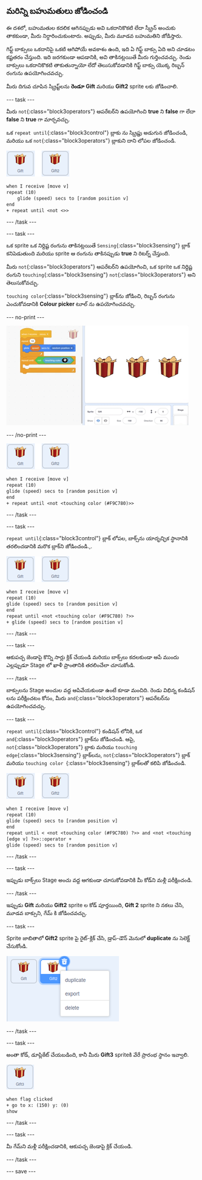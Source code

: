 ## మరిన్ని బహుమతులు జోడించండి

ఈ దశలో, బహుమతుల కదలిక ఆగినప్పుడు అవి ఒకదానికొకటి లేదా స్క్రీన్ అంచుకు తాకకుండా, మీరు నిర్ధారించుకుంటారు. అప్పుడు, మీరు మూడవ బహుమతిని జోడిస్తారు.

గిఫ్ట్ బాక్సులు ఒకదానిపై ఒకటి ఆగిపోయే అవకాశం ఉంది, ఇది ఏ గిఫ్ట్ బాక్సు ఏది అని చూడటం కష్టతరం చేస్తుంది. ఇది జరగకుండా ఆపడానికి, అవి తాకినట్లయితే మీరు గుర్తించవచ్చు. రెండు బాక్సులు ఒకదానికొకటి తాకుతున్నాయో లేదో తెలుసుకోవడానికి గిఫ్ట్ బాక్సు యొక్క రిబ్బన్ రంగును ఉపయోగించవచ్చు.

మీరు దిగువ చూపిన స్క్రిప్ట్‌లను **రెండూ** **Gift** మరియు **Gift2** sprite లకు జోడించాలి.

--- task ---

మీరు `not`{:class="block3operators"} ఆపరేటర్‌ని ఉపయోగించి **true** ని **false** గా లేదా **false** ని **true** గా మార్చవచ్చు.

ఒక `repeat until`{:class="block3control"} బ్లాకు ను స్క్రిప్టు అడుగున జోడించండి, మరియు ఒక `not`{:class="block3operators"} బ్లాకుని దాని లోపల జోడించండి.

![gift sprite యొక్క చిత్రం](images/gift-gift2-sprite.png)


```blocks3
when I receive [move v]
repeat (10)
    glide (speed) secs to [random position v]
end
+ repeat until <not <>>
```

--- /task ---

--- task ---

ఒక sprite ఒక నిర్దిష్ట రంగును తాకినట్లయితే `Sensing`{:class="block3sensing"} బ్లాక్ కనిపెడుతుంది మరియు sprite ఆ రంగును తాకినప్పుడు **true** ని రిటర్న్ చేస్తుంది.

మీరు `not`{:class="block3operators"} ఆపరేటర్‌ని ఉపయోగించి, ఒక sprite ఒక నిర్దిష్ట రంగుని `touching`{:class="block3sensing"} `not`{:class="block3operators"} అని తెలుసుకోవచ్చు.

`touching color`{:class="block3sensing"} బ్లాక్‌ను జోడించి, రిబ్బన్ రంగును ఎంచుకోవడానికి **Colour picker** టూల్ ను ఉపయోగించవచ్చు.

--- no-print ---

![గిఫ్ట్ రిబ్బన్ యొక్క రంగును ఎంచుకోవడానికి ఉపయోగించే రంగు ఎంపికను చూపుతున్న యానిమేటెడ్ gif](images/color-picker.gif)

--- /no-print ---

![gift sprite యొక్క చిత్రం](images/gift-gift2-sprite.png)

```blocks3
when I receive [move v]
repeat (10)
glide (speed) secs to [random position v]
end
+ repeat until <not <touching color (#F9C780)>>
```

--- /task ---

--- task ---

`repeat until`{:class="block3control"} బ్లాక్ లోపల, బాక్స్‌ను యాదృచ్ఛిక స్థానానికి తరలించడానికి మరొక బ్లాక్‌ని జోడించండి.,.

![gift sprite యొక్క చిత్రం](images/gift-gift2-sprite.png)

```blocks3
when I receive [move v]
repeat (10)
glide (speed) secs to [random position v]
end
repeat until <not <touching color (#F9C780) ?>>
+ glide (speed) secs to [random position v]
```

--- /task ---

--- task ---

ఆకుపచ్చ జెండాపై కొన్ని సార్లు క్లిక్ చేయండి మరియు బాక్స్‌లు కదలకుండా ఆపే ముందు ఎల్లప్పుడూ Stage లో ఖాళీ ప్రాంతానికి తరలించేలా చూసుకోండి.

--- /task ---

బాక్సులను Stage అంచుల వద్ద ఆపివేయకుండా ఉంటే కూడా మంచిది. రెండు విభిన్న కండిషన్ లను పరీక్షించటం కోసం, మీరు `and`{:class="block3operators"} ఆపరేటర్‌ను ఉపయోగించవచ్చు.

--- task ---

`repeat until`{:class="block3control"} కండిషన్ లోనికి, ఒక `and`{:class="block3operators"} బ్లాక్‌ను జోడించండి. ఆపై, `not`{:class="block3operators"} బ్లాకు మరియు `touching edge`{:class="block3sensing"} బ్లాక్‌లను, `not`{:class="block3operators"} బ్లాక్ మరియు `touching color `{:class="block3sensing"} బ్లాక్‌లతో కలిపి జోడించండి.

![gift sprite యొక్క చిత్రం](images/gift-gift2-sprite.png)

```blocks3
when I receive [move v]
repeat (10)
glide (speed) secs to [random position v]
end
repeat until < <not <touching color (#F9C780) ?>> and <not <touching [edge v] ?>>::operator +
glide (speed) secs to [random position v]
```

--- /task ---

--- task ---

ఇప్పుడు బాక్స్‌లు Stage అంచు వద్ద ఆగకుండా చూసుకోవడానికి మీ కోడ్‌ని మళ్లీ పరీక్షించండి.

--- /task ---

ఇప్పుడు **Gift** మరియు **Gift2** sprite ల కోడ్ పూర్తయింది, **Gift 2** sprite ని నకలు చేసి, మూడవ బాక్సుని, గేమ్ కి జోడించవచ్చు.

--- task ---

Sprite జాబితాలో **Gift2** sprite పై రైట్-క్లిక్ చేసి, డ్రాప్-డౌన్ మెనులో **duplicate** ను సెలెక్ట్ చేసుకోండి.

![ఎంపిక కాబడిన డూప్లికేట్‌ తో డ్రాప్ డౌన్ మెనుని చూపుతున్న చిత్రం](images/duplicate-sprite.png)

--- /task ---

--- task ---

అంతా కోడ్, డూప్లికేట్ చేయబడింది, కానీ మీరు **Gift3** spriteకి వేరే ప్రారంభ స్థానం ఇవ్వాలి.

![gift3 sprite యొక్క చిత్రం](images/gift3-sprite.png)

```blocks3
when flag clicked
+ go to x: (150) y: (0)
show
```
--- /task ---

--- task ---

మీ గేమ్‌ని మళ్లీ పరీక్షించడానికి, ఆకుపచ్చ జెండాపై క్లిక్ చేయండి.

--- /task ---

--- save ---
